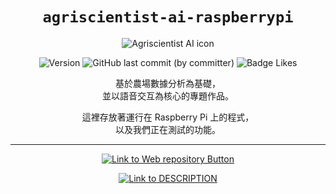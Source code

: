 <div align="center">

# `agriscientist-ai-raspberrypi`

<img src="https://firebasestorage.googleapis.com/v0/b/agriscientist-ai.appspot.com/o/assets%2Fimages%2F%E7%94%B0%E9%87%8E%E6%95%B8%E6%93%9A%E7%A7%91%E5%AD%B8%E5%AE%B6_%E5%B0%81%E9%9D%A2raspberrypi.webp?alt=media&token=c6f8a030-4be0-4f04-b3dd-c63d7966885a" alt="Agriscientist AI icon">

![Version](https://img.shields.io/badge/version-v1.0.1-white?style=for-the-badge&labelColor=21592d&color=183d20)
![GitHub last commit (by committer)](https://img.shields.io/github/last-commit/johnlin10/agriscientist-ai-raspberrypi?style=for-the-badge&labelColor=21592d&color=183d20)
![Badge Likes](https://img.shields.io/github/stars/johnlin10/agriscientist-ai-raspberrypi?style=for-the-badge&labelColor=21592d&color=183d20&logoColor=white&logo=Trustpilot)

[Link to Web repository Button]:https://img.shields.io/badge/前往_Web_儲存庫_>-4ba2e9?style=for-the-badge
[Web repository Link]: https://github.com/johnlin10/agriscientist-ai-web

基於農場數據分析為基礎，  
並以語音交互為核心的專題作品。  

這裡存放著運行在 Raspberry Pi 上的程式，  
以及我們正在測試的功能。

-----

[![Link to Web repository Button]][Web repository Link]

[Link to DESCRIPTION]:https://img.shields.io/badge/查看說明_>-3f3f3f?style=for-the-badge

[DESCRIPTION Link]: https://github.com/johnlin10/agriscientist-ai-web

[![Link to DESCRIPTION]][DESCRIPTION Link]

</div>
